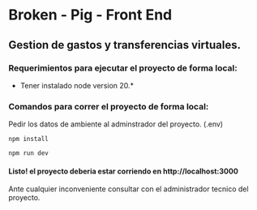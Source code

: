 #   Broken - Pig - Front End

##  Gestion de gastos y transferencias virtuales.

### Requerimientos para ejecutar el proyecto de forma local:

*   Tener instalado node version 20.*

### Comandos para correr el proyecto de forma local:

Pedir los datos de ambiente al adminstrador del proyecto. (.env)

```
npm install
```
```
npm run dev
```

####    Listo! el proyecto deberia estar corriendo en http://localhost:3000

Ante cualquier inconveniente consultar con el administrador tecnico del proyecto.
